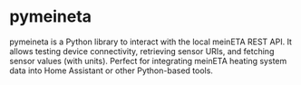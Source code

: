 # pymeineta
pymeineta is a Python library to interact with the local meinETA REST API. It allows testing device connectivity, retrieving sensor URIs, and fetching sensor values (with units). Perfect for integrating meinETA heating system data into Home Assistant or other Python-based tools.
